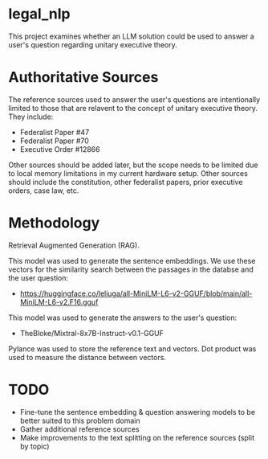 # legal_nlp

This project examines whether an LLM solution could be used to answer a user's question regarding unitary executive theory.

# Authoritative Sources

The reference sources used to answer the user's questions are intentionally limited to those that are relavent to the concept of unitary executive theory. They include:

* Federalist Paper #47
* Federalist Paper #70
* Executive Order #12866

Other sources should be added later, but the scope needs to be limited due to local memory limitations in my current hardware setup. Other sources should include the constitution, other federalist papers, prior executive orders, case law, etc.

# Methodology

Retrieval Augmented Generation (RAG). 

This model was used to generate the sentence embeddings. We use these vectors for the similarity search between the passages in the databse and the user question: 

* https://huggingface.co/leliuga/all-MiniLM-L6-v2-GGUF/blob/main/all-MiniLM-L6-v2.F16.gguf

This model was used to generate the answers to the user's question: 

* TheBloke/Mixtral-8x7B-Instruct-v0.1-GGUF

Pylance was used to store the reference text and vectors. Dot product was used to measure the distance between vectors.

# TODO

* Fine-tune the sentence embedding & question answering models to be better suited to this problem domain
* Gather additional reference sources
* Make improvements to the text splitting on the reference sources (split by topic)
